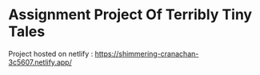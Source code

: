 # Assignment Project Of Terribly Tiny Tales

Project hosted on netlify : https://shimmering-cranachan-3c5607.netlify.app/

